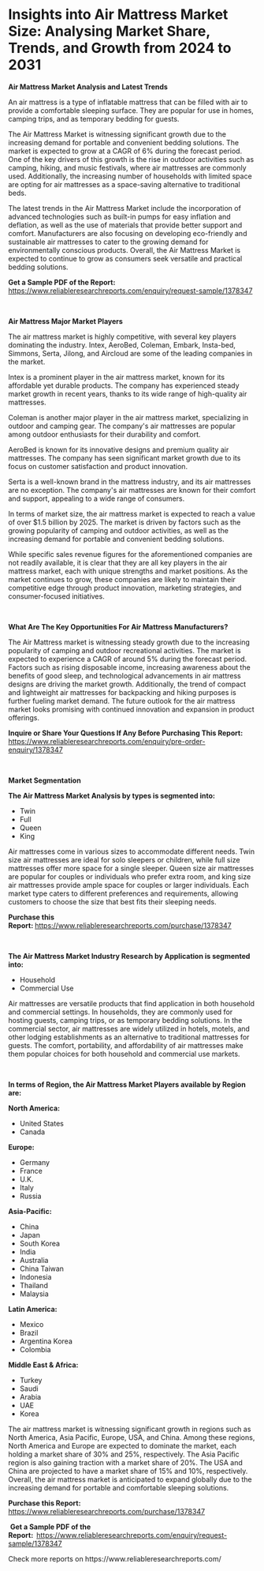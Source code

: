 <p><h1>Insights into Air Mattress Market Size: Analysing Market Share, Trends, and Growth from 2024 to 2031</h1></p><p><strong>Air Mattress Market Analysis and Latest Trends</strong></p>
<p><p>An air mattress is a type of inflatable mattress that can be filled with air to provide a comfortable sleeping surface. They are popular for use in homes, camping trips, and as temporary bedding for guests.</p><p>The Air Mattress Market is witnessing significant growth due to the increasing demand for portable and convenient bedding solutions. The market is expected to grow at a CAGR of 6% during the forecast period. One of the key drivers of this growth is the rise in outdoor activities such as camping, hiking, and music festivals, where air mattresses are commonly used. Additionally, the increasing number of households with limited space are opting for air mattresses as a space-saving alternative to traditional beds.</p><p>The latest trends in the Air Mattress Market include the incorporation of advanced technologies such as built-in pumps for easy inflation and deflation, as well as the use of materials that provide better support and comfort. Manufacturers are also focusing on developing eco-friendly and sustainable air mattresses to cater to the growing demand for environmentally conscious products. Overall, the Air Mattress Market is expected to continue to grow as consumers seek versatile and practical bedding solutions.</p></p>
<p><strong>Get a Sample PDF of the Report:&nbsp;</strong> <a href="https://www.reliableresearchreports.com/enquiry/request-sample/1378347">https://www.reliableresearchreports.com/enquiry/request-sample/1378347</a></p>
<p>&nbsp;</p>
<p><strong>Air Mattress Major Market Players</strong></p>
<p><p>The air mattress market is highly competitive, with several key players dominating the industry. Intex, AeroBed, Coleman, Embark, Insta-bed, Simmons, Serta, Jilong, and Aircloud are some of the leading companies in the market.</p><p>Intex is a prominent player in the air mattress market, known for its affordable yet durable products. The company has experienced steady market growth in recent years, thanks to its wide range of high-quality air mattresses.</p><p>Coleman is another major player in the air mattress market, specializing in outdoor and camping gear. The company's air mattresses are popular among outdoor enthusiasts for their durability and comfort.</p><p>AeroBed is known for its innovative designs and premium quality air mattresses. The company has seen significant market growth due to its focus on customer satisfaction and product innovation.</p><p>Serta is a well-known brand in the mattress industry, and its air mattresses are no exception. The company's air mattresses are known for their comfort and support, appealing to a wide range of consumers.</p><p>In terms of market size, the air mattress market is expected to reach a value of over $1.5 billion by 2025. The market is driven by factors such as the growing popularity of camping and outdoor activities, as well as the increasing demand for portable and convenient bedding solutions.</p><p>While specific sales revenue figures for the aforementioned companies are not readily available, it is clear that they are all key players in the air mattress market, each with unique strengths and market positions. As the market continues to grow, these companies are likely to maintain their competitive edge through product innovation, marketing strategies, and consumer-focused initiatives.</p></p>
<p>&nbsp;</p>
<p><strong>What Are The Key Opportunities For Air Mattress Manufacturers?</strong></p>
<p><p>The Air Mattress market is witnessing steady growth due to the increasing popularity of camping and outdoor recreational activities. The market is expected to experience a CAGR of around 5% during the forecast period. Factors such as rising disposable income, increasing awareness about the benefits of good sleep, and technological advancements in air mattress designs are driving the market growth. Additionally, the trend of compact and lightweight air mattresses for backpacking and hiking purposes is further fueling market demand. The future outlook for the air mattress market looks promising with continued innovation and expansion in product offerings.</p></p>
<p><strong>Inquire or Share Your Questions If Any Before Purchasing This Report:</strong> <a href="https://www.reliableresearchreports.com/enquiry/pre-order-enquiry/1378347">https://www.reliableresearchreports.com/enquiry/pre-order-enquiry/1378347</a></p>
<p>&nbsp;</p>
<p><strong>Market Segmentation</strong></p>
<p><strong>The Air Mattress Market Analysis by types is segmented into:</strong></p>
<p><ul><li>Twin</li><li>Full</li><li>Queen</li><li>King</li></ul></p>
<p><p>Air mattresses come in various sizes to accommodate different needs. Twin size air mattresses are ideal for solo sleepers or children, while full size mattresses offer more space for a single sleeper. Queen size air mattresses are popular for couples or individuals who prefer extra room, and king size air mattresses provide ample space for couples or larger individuals. Each market type caters to different preferences and requirements, allowing customers to choose the size that best fits their sleeping needs.</p></p>
<p><strong>Purchase this Report:&nbsp;</strong><a href="https://www.reliableresearchreports.com/purchase/1378347">https://www.reliableresearchreports.com/purchase/1378347</a></p>
<p>&nbsp;</p>
<p><strong>The Air Mattress Market Industry Research by Application is segmented into:</strong></p>
<p><ul><li>Household</li><li>Commercial Use</li></ul></p>
<p><p>Air mattresses are versatile products that find application in both household and commercial settings. In households, they are commonly used for hosting guests, camping trips, or as temporary bedding solutions. In the commercial sector, air mattresses are widely utilized in hotels, motels, and other lodging establishments as an alternative to traditional mattresses for guests. The comfort, portability, and affordability of air mattresses make them popular choices for both household and commercial use markets.</p></p>
<p>&nbsp;</p>
<p><strong>In terms of Region, the Air Mattress Market Players available by Region are:</strong></p>
<p>
    <p> <strong> North America: </strong>
        <ul>
            <li>United States</li>
            <li>Canada</li>
        </ul>
        </p> 
    <p> <strong> Europe: </strong>
        <ul>
            <li>Germany</li>
            <li>France</li>
            <li>U.K.</li>
            <li>Italy</li>
            <li>Russia</li>
        </ul>
        </p> 
    <p> <strong> Asia-Pacific: </strong>
        <ul>
            <li>China</li>
            <li>Japan</li>
            <li>South Korea</li>
            <li>India</li>
            <li>Australia</li>
            <li>China Taiwan</li>
            <li>Indonesia</li>
            <li>Thailand</li>
            <li>Malaysia</li>
        </ul>
        </p> 
    <p> <strong> Latin America: </strong>
        <ul>
            <li>Mexico</li>
            <li>Brazil</li>
            <li>Argentina Korea</li>
            <li>Colombia</li>
        </ul>
        </p> 
    <p> <strong> Middle East & Africa: </strong>
        <ul>
            <li>Turkey</li>
            <li>Saudi</li>
            <li>Arabia</li>
            <li>UAE</li>
            <li>Korea</li>
        </ul>
    </p>
    </p>
<p><p>The air mattress market is witnessing significant growth in regions such as North America, Asia Pacific, Europe, USA, and China. Among these regions, North America and Europe are expected to dominate the market, each holding a market share of 30% and 25%, respectively. The Asia Pacific region is also gaining traction with a market share of 20%. The USA and China are projected to have a market share of 15% and 10%, respectively. Overall, the air mattress market is anticipated to expand globally due to the increasing demand for portable and comfortable sleeping solutions.</p></p>
<p><strong>Purchase this Report: </strong><a href="https://www.reliableresearchreports.com/purchase/1378347">https://www.reliableresearchreports.com/purchase/1378347</a></p>
<p>&nbsp;<strong>Get a Sample PDF of the Report:&nbsp;&nbsp;</strong><a href="https://www.reliableresearchreports.com/enquiry/request-sample/1378347">https://www.reliableresearchreports.com/enquiry/request-sample/1378347</a></p>
<p><strong></strong></p>
<p>Check more reports on https://www.reliableresearchreports.com/</p>